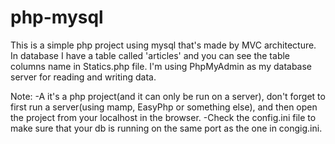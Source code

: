 # php-mysql

This is a simple php project using mysql that's made by MVC architecture.
In database I have a table called 'articles' and you can see the table columns name in Statics.php file.
I'm using PhpMyAdmin as my database server for reading and writing data.

Note: 
-A it's a php project(and it can only be run on a server), don't forget to first run a server(using mamp, EasyPhp or something else), and then open the project from your localhost in the browser. 
-Check the config.ini file to make sure that your db is running on the same port as the one in congig.ini.


